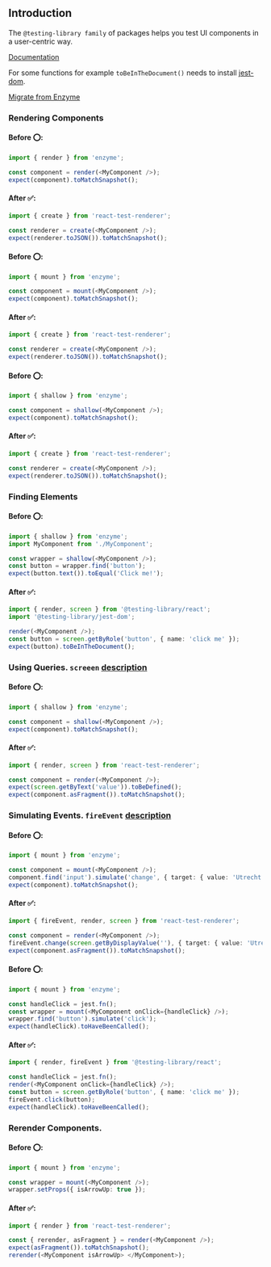 ## Introduction
The `@testing-library family` of packages helps you test UI components in a user-centric way.

[Documentation](https://testing-library.com/)

For some functions for example `toBeInTheDocument()` needs to install [jest-dom](https://testing-library.com/docs/ecosystem-jest-dom/).


[Migrate from Enzyme](https://testing-library.com/docs/react-testing-library/migrate-from-enzyme)

### Rendering Components

#### Before ⭕:
```ts
import { render } from 'enzyme';

const component = render(<MyComponent />);
expect(component).toMatchSnapshot();
```

#### After ✅:
```ts
import { create } from 'react-test-renderer';

const renderer = create(<MyComponent />);
expect(renderer.toJSON()).toMatchSnapshot();
```

#### Before ⭕:
```ts
import { mount } from 'enzyme';

const component = mount(<MyComponent />);
expect(component).toMatchSnapshot();
```

#### After ✅:
```ts
import { create } from 'react-test-renderer';

const renderer = create(<MyComponent />);
expect(renderer.toJSON()).toMatchSnapshot();
```

#### Before ⭕:
```ts
import { shallow } from 'enzyme';

const component = shallow(<MyComponent />);
expect(component).toMatchSnapshot();
```

#### After ✅:
```ts
import { create } from 'react-test-renderer';

const renderer = create(<MyComponent />);
expect(renderer.toJSON()).toMatchSnapshot();
```

### Finding Elements

#### Before ⭕:
```ts
import { shallow } from 'enzyme';
import MyComponent from './MyComponent';

const wrapper = shallow(<MyComponent />);
const button = wrapper.find('button');
expect(button.text()).toEqual('Click me!');

```

#### After ✅:
```ts
import { render, screen } from '@testing-library/react';
import '@testing-library/jest-dom';

render(<MyComponent />);
const button = screen.getByRole('button', { name: 'click me' });
expect(button).toBeInTheDocument();
```


### Using Queries. `screeen` [description](https://testing-library.com/docs/queries/about/)

#### Before ⭕:
```ts
import { shallow } from 'enzyme';

const component = shallow(<MyComponent />);
expect(component).toMatchSnapshot();
```

#### After ✅:
```ts
import { render, screen } from 'react-test-renderer';

const component = render(<MyComponent />);
expect(screen.getByText('value')).toBeDefined();
expect(component.asFragment()).toMatchSnapshot();
```

### Simulating Events. `fireEvent` [description](https://testing-library.com/docs/dom-testing-library/api-events/)

#### Before ⭕:
```ts
import { mount } from 'enzyme';

const component = mount(<MyComponent />);
component.find('input').simulate('change', { target: { value: 'Utrecht' } });
expect(component).toMatchSnapshot();
```

#### After ✅:
```ts
import { fireEvent, render, screen } from 'react-test-renderer';

const component = render(<MyComponent />);
fireEvent.change(screen.getByDisplayValue(''), { target: { value: 'Utrecht' } });
expect(component.asFragment()).toMatchSnapshot();
```

#### Before ⭕:
```ts
import { mount } from 'enzyme';

const handleClick = jest.fn();
const wrapper = mount(<MyComponent onClick={handleClick} />);
wrapper.find('button').simulate('click');
expect(handleClick).toHaveBeenCalled();
```

#### After ✅:
```ts
import { render, fireEvent } from '@testing-library/react';

const handleClick = jest.fn();
render(<MyComponent onClick={handleClick} />);
const button = screen.getByRole('button', { name: 'click me' });
fireEvent.click(button);
expect(handleClick).toHaveBeenCalled();
```

### Rerender Components.

#### Before ⭕:
```ts
import { mount } from 'enzyme';

const wrapper = mount(<MyComponent />);
wrapper.setProps({ isArrowUp: true });
```

#### After ✅:
```ts
import { render } from 'react-test-renderer';

const { rerender, asFragment } = render(<MyComponent />);
expect(asFragment()).toMatchSnapshot();
rerender(<MyComponent isArrowUp> </MyComponent>);
```



